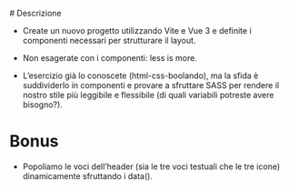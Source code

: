 # Descrizione

- Create un nuovo progetto utilizzando Vite e Vue 3 e definite i componenti necessari per strutturare il layout.

- Non esagerate con i componenti: less is more.

- L’esercizio già lo conoscete (html-css-boolando), ma la sfida è suddividerlo in componenti e provare a sfruttare SASS per rendere il nostro stile più leggibile e flessibile (di quali variabili potreste avere bisogno?).

# Bonus

- Popoliamo le voci dell’header (sia le tre voci testuali che le tre icone) dinamicamente sfruttando i data().
